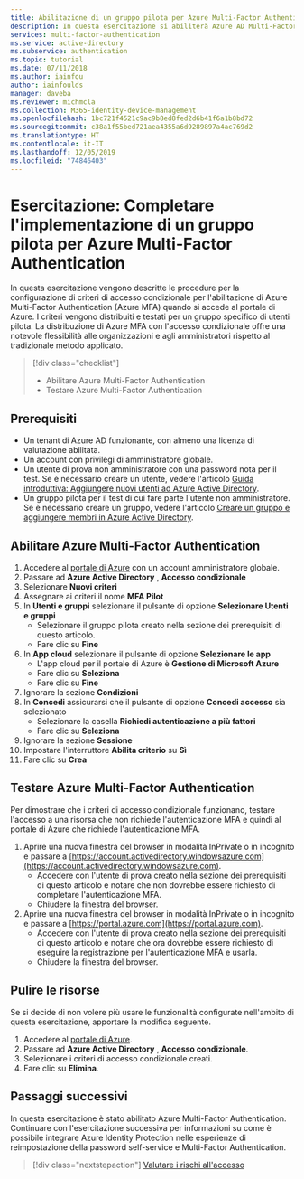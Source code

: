 ```yaml
---
title: Abilitazione di un gruppo pilota per Azure Multi-Factor Authentication
description: In questa esercitazione si abiliterà Azure AD Multi-Factor Authentication per un gruppo di utenti pilota
services: multi-factor-authentication
ms.service: active-directory
ms.subservice: authentication
ms.topic: tutorial
ms.date: 07/11/2018
ms.author: iainfou
author: iainfoulds
manager: daveba
ms.reviewer: michmcla
ms.collection: M365-identity-device-management
ms.openlocfilehash: 1bc721f4521c9ac9b8ed8fed2d6b41f6a1b8bd72
ms.sourcegitcommit: c38a1f55bed721aea4355a6d9289897a4ac769d2
ms.translationtype: HT
ms.contentlocale: it-IT
ms.lasthandoff: 12/05/2019
ms.locfileid: "74846403"
---
```

# <a name="tutorial-complete-an-azure-multi-factor-authentication-pilot-roll-out"></a>Esercitazione: Completare l'implementazione di un gruppo pilota per Azure Multi-Factor Authentication

In questa esercitazione vengono descritte le procedure per la configurazione di criteri di accesso condizionale per l'abilitazione di Azure Multi-Factor Authentication (Azure MFA) quando si accede al portale di Azure. I criteri vengono distribuiti e testati per un gruppo specifico di utenti pilota. La distribuzione di Azure MFA con l'accesso condizionale offre una notevole flessibilità alle organizzazioni e agli amministratori rispetto al tradizionale metodo applicato.

> [!div class="checklist"]
> * Abilitare Azure Multi-Factor Authentication
> * Testare Azure Multi-Factor Authentication

## <a name="prerequisites"></a>Prerequisiti

* Un tenant di Azure AD funzionante, con almeno una licenza di valutazione abilitata.
* Un account con privilegi di amministratore globale.
* Un utente di prova non amministratore con una password nota per il test. Se è necessario creare un utente, vedere l'articolo [Guida introduttiva: Aggiungere nuovi utenti ad Azure Active Directory](../add-users-azure-active-directory.md).
* Un gruppo pilota per il test di cui fare parte l'utente non amministratore. Se è necessario creare un gruppo, vedere l'articolo [Creare un gruppo e aggiungere membri in Azure Active Directory](../active-directory-groups-create-azure-portal.md).

## <a name="enable-azure-multi-factor-authentication"></a>Abilitare Azure Multi-Factor Authentication

1. Accedere al [portale di Azure](https://portal.azure.com) con un account amministratore globale.
1. Passare ad **Azure Active Directory** , **Accesso condizionale**
1. Selezionare **Nuovi criteri**
1. Assegnare ai criteri il nome **MFA Pilot**
1. In **Utenti e gruppi** selezionare il pulsante di opzione **Selezionare Utenti e gruppi**
    * Selezionare il gruppo pilota creato nella sezione dei prerequisiti di questo articolo.
    * Fare clic su **Fine**
1. In **App cloud** selezionare il pulsante di opzione **Selezionare le app**
    * L'app cloud per il portale di Azure è **Gestione di Microsoft Azure**
    * Fare clic su **Seleziona**
    * Fare clic su **Fine**
1. Ignorare la sezione **Condizioni**
1. In **Concedi** assicurarsi che il pulsante di opzione **Concedi accesso** sia selezionato
    * Selezionare la casella **Richiedi autenticazione a più fattori**
    * Fare clic su **Seleziona**
1. Ignorare la sezione **Sessione**
1. Impostare l'interruttore **Abilita criterio** su **Sì**
1. Fare clic su **Crea**

## <a name="test-azure-multi-factor-authentication"></a>Testare Azure Multi-Factor Authentication

Per dimostrare che i criteri di accesso condizionale funzionano, testare l'accesso a una risorsa che non richiede l'autenticazione MFA e quindi al portale di Azure che richiede l'autenticazione MFA.

1. Aprire una nuova finestra del browser in modalità InPrivate o in incognito e passare a [https://account.activedirectory.windowsazure.com](https://account.activedirectory.windowsazure.com).
   * Accedere con l'utente di prova creato nella sezione dei prerequisiti di questo articolo e notare che non dovrebbe essere richiesto di completare l'autenticazione MFA.
   * Chiudere la finestra del browser.
2. Aprire una nuova finestra del browser in modalità InPrivate o in incognito e passare a [https://portal.azure.com](https://portal.azure.com).
   * Accedere con l'utente di prova creato nella sezione dei prerequisiti di questo articolo e notare che ora dovrebbe essere richiesto di eseguire la registrazione per l'autenticazione MFA e usarla.
   * Chiudere la finestra del browser.

## <a name="clean-up-resources"></a>Pulire le risorse

Se si decide di non volere più usare le funzionalità configurate nell'ambito di questa esercitazione, apportare la modifica seguente.

1. Accedere al [portale di Azure](https://portal.azure.com).
1. Passare ad **Azure Active Directory** , **Accesso condizionale**.
1. Selezionare i criteri di accesso condizionale creati.
1. Fare clic su **Elimina**.

## <a name="next-steps"></a>Passaggi successivi

In questa esercitazione è stato abilitato Azure Multi-Factor Authentication. Continuare con l'esercitazione successiva per informazioni su come è possibile integrare Azure Identity Protection nelle esperienze di reimpostazione della password self-service e Multi-Factor Authentication.

> [!div class="nextstepaction"]
> [Valutare i rischi all'accesso](tutorial-risk-based-sspr-mfa.md)
